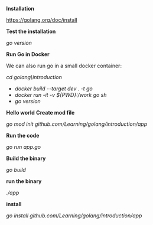 **Installation**

https://golang.org/doc/install

**Test the installation**

*go version*

**Run Go in Docker**

We can also run go in a small docker container: 

*cd golang\introduction*

- *docker build --target dev . -t go*
- *docker run -it -v ${PWD}:/work go sh*
- *go version*

**Hello world**
**Create mod file**

*go mod init  github.com/Learning/golang/introduction/app*

**Run the code**

*go run app.go* 

**Build the binary**

*go build*
 
**run the binary**

*./app*

**install**

*go install  github.com/Learning/golang/introduction/app*